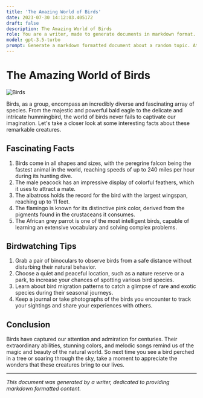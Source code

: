 ```yaml
---
title: 'The Amazing World of Birds'
date: 2023-07-30 14:12:03.405172
draft: false
description: The Amazing World of Birds
role: You are a writer, made to generate documents in markdown format. It is very important that all of the documents you generate are in valid markdown format.
model: gpt-3.5-turbo
prompt: Generate a markdown formatted document about a random topic. At the bottom, include a disclaimer explaining that the document was generated by you. The first line of the document should be the title. Make sure that the entire document is in proper markdown format, using a mix of various tags to make the document visually appealing.
---
```


# The Amazing World of Birds

![Birds](https://www.example.com/birds.jpg)

Birds, as a group, encompass an incredibly diverse and fascinating array of species. From the majestic and powerful bald eagle to the delicate and intricate hummingbird, the world of birds never fails to captivate our imagination. Let's take a closer look at some interesting facts about these remarkable creatures.

## Fascinating Facts

1. Birds come in all shapes and sizes, with the peregrine falcon being the fastest animal in the world, reaching speeds of up to 240 miles per hour during its hunting dive.
2. The male peacock has an impressive display of colorful feathers, which it uses to attract a mate.
3. The albatross holds the record for the bird with the largest wingspan, reaching up to 11 feet.
4. The flamingo is known for its distinctive pink color, derived from the pigments found in the crustaceans it consumes.
5. The African grey parrot is one of the most intelligent birds, capable of learning an extensive vocabulary and solving complex problems.

## Birdwatching Tips

1. Grab a pair of binoculars to observe birds from a safe distance without disturbing their natural behavior.
2. Choose a quiet and peaceful location, such as a nature reserve or a park, to increase your chances of spotting various bird species.
3. Learn about bird migration patterns to catch a glimpse of rare and exotic species during their seasonal journeys.
4. Keep a journal or take photographs of the birds you encounter to track your sightings and share your experiences with others.

## Conclusion

Birds have captured our attention and admiration for centuries. Their extraordinary abilities, stunning colors, and melodic songs remind us of the magic and beauty of the natural world. So next time you see a bird perched in a tree or soaring through the sky, take a moment to appreciate the wonders that these creatures bring to our lives.

---

*This document was generated by a writer, dedicated to providing markdown formatted content.*